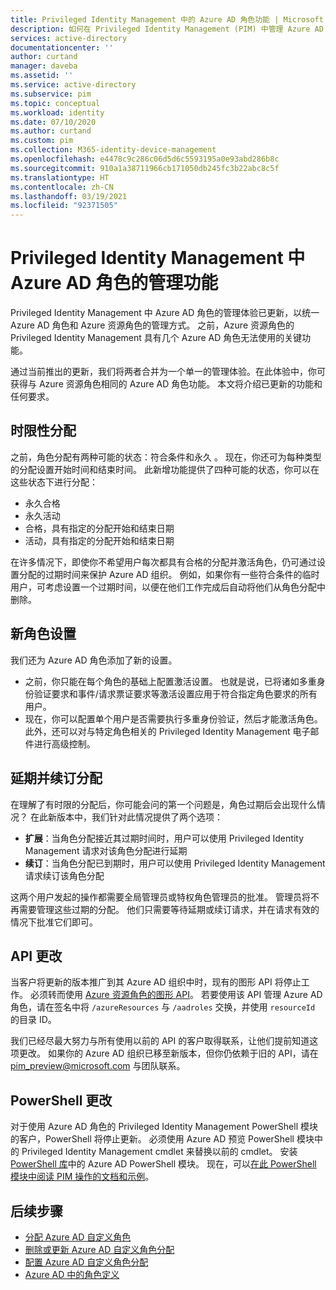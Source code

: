 ```yaml
---
title: Privileged Identity Management 中的 Azure AD 角色功能 | Microsoft Docs
description: 如何在 Privileged Identity Management (PIM) 中管理 Azure AD 角色的分配
services: active-directory
documentationcenter: ''
author: curtand
manager: daveba
ms.assetid: ''
ms.service: active-directory
ms.subservice: pim
ms.topic: conceptual
ms.workload: identity
ms.date: 07/10/2020
ms.author: curtand
ms.custom: pim
ms.collection: M365-identity-device-management
ms.openlocfilehash: e4478c9c286c06d5d6c5593195a0e93abd286b8c
ms.sourcegitcommit: 910a1a38711966cb171050db245fc3b22abc8c5f
ms.translationtype: HT
ms.contentlocale: zh-CN
ms.lasthandoff: 03/19/2021
ms.locfileid: "92371505"
---
```

# <a name="management-capabilities-for-azure-ad-roles-in-privileged-identity-management"></a>Privileged Identity Management 中 Azure AD 角色的管理功能

Privileged Identity Management 中 Azure AD 角色的管理体验已更新，以统一 Azure AD 角色和 Azure 资源角色的管理方式。 之前，Azure 资源角色的 Privileged Identity Management 具有几个 Azure AD 角色无法使用的关键功能。

通过当前推出的更新，我们将两者合并为一个单一的管理体验。在此体验中，你可获得与 Azure 资源角色相同的 Azure AD 角色功能。 本文将介绍已更新的功能和任何要求。

## <a name="time-bound-assignments"></a>时限性分配

之前，角色分配有两种可能的状态：符合条件和永久 。 现在，你还可为每种类型的分配设置开始时间和结束时间。 此新增功能提供了四种可能的状态，你可以在这些状态下进行分配：

- 永久合格
- 永久活动
- 合格，具有指定的分配开始和结束日期
- 活动，具有指定的分配开始和结束日期

在许多情况下，即使你不希望用户每次都具有合格的分配并激活角色，仍可通过设置分配的过期时间来保护 Azure AD 组织。 例如，如果你有一些符合条件的临时用户，可考虑设置一个过期时间，以便在他们工作完成后自动将他们从角色分配中删除。

## <a name="new-role-settings"></a>新角色设置

我们还为 Azure AD 角色添加了新的设置。

- 之前，你只能在每个角色的基础上配置激活设置。 也就是说，已将诸如多重身份验证要求和事件/请求票证要求等激活设置应用于符合指定角色要求的所有用户。
- 现在，你可以配置单个用户是否需要执行多重身份验证，然后才能激活角色。 此外，还可以对与特定角色相关的 Privileged Identity Management 电子邮件进行高级控制。

## <a name="extend-and-renew-assignments"></a>延期并续订分配

在理解了有时限的分配后，你可能会问的第一个问题是，角色过期后会出现什么情况？ 在此新版本中，我们针对此情况提供了两个选项：

- **扩展**：当角色分配接近其过期时间时，用户可以使用 Privileged Identity Management 请求对该角色分配进行延期
- **续订**：当角色分配已到期时，用户可以使用 Privileged Identity Management 请求续订该角色分配

这两个用户发起的操作都需要全局管理员或特权角色管理员的批准。 管理员将不再需要管理这些过期的分配。 他们只需要等待延期或续订请求，并在请求有效的情况下批准它们即可。

## <a name="api-changes"></a>API 更改

当客户将更新的版本推广到其 Azure AD 组织中时，现有的图形 API 将停止工作。 必须转而使用 [Azure 资源角色的图形 API](/graph/api/resources/privilegedidentitymanagement-resources?view=graph-rest-beta)。 若要使用该 API 管理 Azure AD 角色，请在签名中将 `/azureResources` 与 `/aadroles` 交换，并使用 `resourceId` 的目录 ID。

我们已经尽最大努力与所有使用以前的 API 的客户取得联系，让他们提前知道这项更改。 如果你的 Azure AD 组织已移至新版本，但你仍依赖于旧的 API，请在 pim_preview@microsoft.com 与团队联系。

## <a name="powershell-change"></a>PowerShell 更改

对于使用 Azure AD 角色的 Privileged Identity Management PowerShell 模块的客户，PowerShell 将停止更新。 必须使用 Azure AD 预览 PowerShell 模块中的 Privileged Identity Management cmdlet 来替换以前的 cmdlet。 安装 [PowerShell 库](https://www.powershellgallery.com/packages/AzureADPreview/2.0.0.17)中的 Azure AD PowerShell 模块。 现在，可以[在此 PowerShell 模块中阅读 PIM 操作的文档和示例](powershell-for-azure-ad-roles.md)。

## <a name="next-steps"></a>后续步骤

- [分配 Azure AD 自定义角色](azure-ad-custom-roles-assign.md)
- [删除或更新 Azure AD 自定义角色分配](azure-ad-custom-roles-update-remove.md)
- [配置 Azure AD 自定义角色分配](azure-ad-custom-roles-configure.md)
- [Azure AD 中的角色定义](../roles/permissions-reference.md)